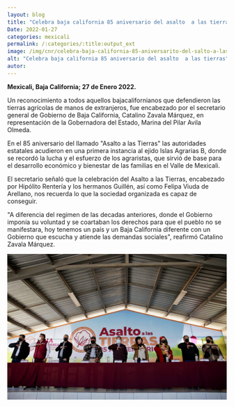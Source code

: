 ```yaml
---
layout: blog
title: "Celebra baja california 85 aniversario del asalto  a las tierras"
Date: 2022-01-27
categories: mexicali
permalink: /:categories/:title:output_ext
image: /img/cnr/celebra-baja-california-85-aniversarito-del-salto-a-las-tierras.jpg
alt: "Celebra baja california 85 aniversario del asalto  a las tierras"
autor:
---
```


**Mexicali, Baja California; 27 de Enero 2022.** 

Un reconocimiento a todos aquellos bajacalifornianos que defendieron las tierras agrícolas de manos de extranjeros, fue encabezado por el secretario general de Gobierno de Baja California, Catalino Zavala Márquez, en representación de la Gobernadora del Estado, Marina del Pilar Avila Olmeda.

En el 85 aniversario del llamado "Asalto a las Tierras" las autoridades estatales acudieron en una primera instancia al ejido Islas Agrarias B, donde se recordó la lucha y el esfuerzo de los agraristas, que sirvió de base para el desarrollo económico y bienestar de las familias en el Valle de Mexicali.

El secretario señaló que la celebración del Asalto a las Tierras, encabezado por Hipólito Rentería y los hermanos Guillén, así como Felipa Viuda de Arellano, nos recuerda lo que la sociedad organizada es capaz de conseguir.

"A diferencia del regimen de las decadas anteriores, donde el Gobierno imponía su voluntad y se coartaban los derechos para que el pueblo no se manifestara, hoy tenemos un país y un Baja California diferente con un Gobierno que escucha y atiende las demandas sociales", reafirmó Catalino Zavala Márquez.

<div id="carouselExampleSlidesOnly" class="carousel slide" data-ride="carousel">
  <div class="carousel-inner">
    <div class="carousel-item active">
       <img class="d-block w-100" src="/img/cnr/celebra-baja-california-85-aniversarito-del-salto-a-las-tierras.jpg" loading="lazy"  alt="Celebra baja california 85 aniversario del asalto  a las tierras">
    </div>
  </div>
</div>